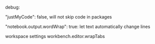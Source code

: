 debug: 


"justMyCode": false, will not skip code in packages

"notebook.output.wordWrap": true: let text automatically change lines

workspace settings
workbench.editor.wrapTabs
